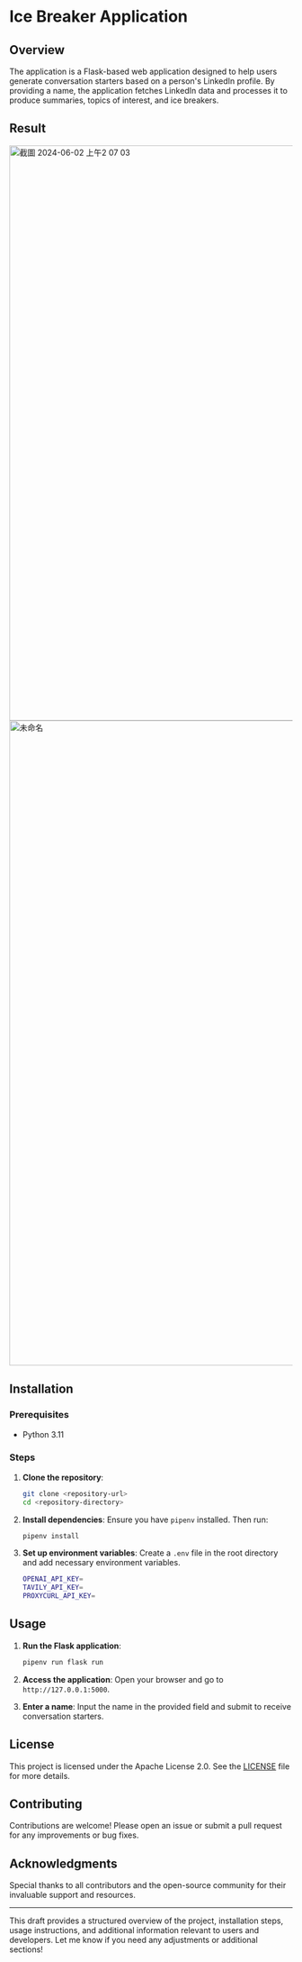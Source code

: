 # Ice Breaker Application

## Overview

The application is a Flask-based web application designed to help users generate conversation starters based on a person's LinkedIn profile. By providing a name, the application fetches LinkedIn data and processes it to produce summaries, topics of interest, and ice breakers.

## Result
<img width="1021" alt="截圖 2024-06-02 上午2 07 03" src="https://github.com/Valerie-Fan/langchain-linkedin-profile-summarizer/assets/164007751/15023c80-f32a-4515-b27b-c18b1a05c322">
<img width="1145" alt="未命名" src="https://github.com/Valerie-Fan/langchain-linkedin-profile-summarizer/assets/164007751/161a6527-7de9-4afe-8c33-57744ffb298c">

## Installation

### Prerequisites

- Python 3.11

### Steps

1. **Clone the repository**:
    ```bash
    git clone <repository-url>
    cd <repository-directory>
    ```

2. **Install dependencies**:
    Ensure you have `pipenv` installed. Then run:
    ```bash
    pipenv install
    ```

3. **Set up environment variables**:
    Create a `.env` file in the root directory and add necessary environment variables.
    ```bash
    OPENAI_API_KEY=
    TAVILY_API_KEY=
    PROXYCURL_API_KEY=
    ```

## Usage

1. **Run the Flask application**:
    ```bash
    pipenv run flask run
    ```

2. **Access the application**:
    Open your browser and go to `http://127.0.0.1:5000`.

3. **Enter a name**:
    Input the name in the provided field and submit to receive conversation starters.

## License

This project is licensed under the Apache License 2.0. See the [LICENSE](LICENSE) file for more details.

## Contributing

Contributions are welcome! Please open an issue or submit a pull request for any improvements or bug fixes.

## Acknowledgments

Special thanks to all contributors and the open-source community for their invaluable support and resources.

---

This draft provides a structured overview of the project, installation steps, usage instructions, and additional information relevant to users and developers. Let me know if you need any adjustments or additional sections!
